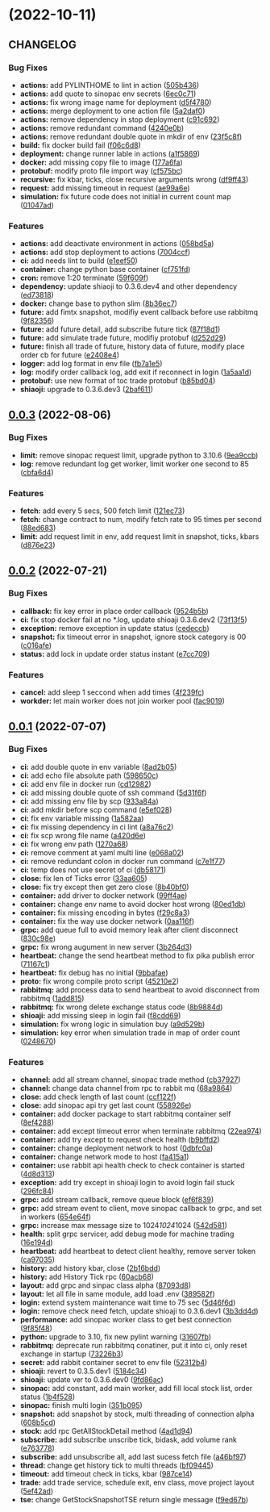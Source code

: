 # [](https://github.com/ToC-Taiwan/toc-sinopac-python/compare/v0.0.3...v) (2022-10-11)

## CHANGELOG

### Bug Fixes

* **actions:** add PYLINTHOME to lint in action ([505b436](https://github.com/ToC-Taiwan/toc-sinopac-python/commit/505b436bc24c3271da43bf9d11e89b9f9693e566))
* **actions:** add quote to sinopac env secrets ([6ec0c71](https://github.com/ToC-Taiwan/toc-sinopac-python/commit/6ec0c71d0ecf2a1593f7487c70ba1da064fd2fc7))
* **actions:** fix wrong image name for deployment ([d5f4780](https://github.com/ToC-Taiwan/toc-sinopac-python/commit/d5f47808e4a3f56aa94bbd01a6b9ba5e4e941cab))
* **actions:** merge deployment to one action file ([5a2daf0](https://github.com/ToC-Taiwan/toc-sinopac-python/commit/5a2daf07e9351d2d673f47cfc2d7e297854ef967))
* **actions:** remove dependency in stop deployment ([c91c692](https://github.com/ToC-Taiwan/toc-sinopac-python/commit/c91c692f551f9009ccbe95a8b14ab1ea32a564a3))
* **actions:** remove redundant command ([4240e0b](https://github.com/ToC-Taiwan/toc-sinopac-python/commit/4240e0b79ff40449416f7cffa58d3ad78db225dc))
* **actions:** remove redundant double quote in mkdir of env ([23f5c8f](https://github.com/ToC-Taiwan/toc-sinopac-python/commit/23f5c8fe07291f5884a160f50d6b2ed2607a2e1d))
* **build:** fix docker build fail ([f06c6d8](https://github.com/ToC-Taiwan/toc-sinopac-python/commit/f06c6d8abf519b9fb1d196251334e90bfe22b90d))
* **deployment:** change runner lable in actions ([a1f5869](https://github.com/ToC-Taiwan/toc-sinopac-python/commit/a1f5869022206df8730f5807082d1ae3075f4a80))
* **docker:** add missing copy file to image ([177a6fa](https://github.com/ToC-Taiwan/toc-sinopac-python/commit/177a6face128cdd9c9e3f5a4c86c1e0e19338cc4))
* **protobuf:** modify proto file import way ([cf575bc](https://github.com/ToC-Taiwan/toc-sinopac-python/commit/cf575bc70f8696e2ddac23b62b246bfaec996e87))
* **recursive:** fix kbar, ticks, close recursive arguments wrong ([df9ff43](https://github.com/ToC-Taiwan/toc-sinopac-python/commit/df9ff43b0312ea392047102abae3d9bea7637361))
* **request:** add missing timeout in request ([ae99a6e](https://github.com/ToC-Taiwan/toc-sinopac-python/commit/ae99a6e242709ee98a5d4d8b5f184acd227185e1))
* **simulation:** fix future code does not initial in current count map ([01047ad](https://github.com/ToC-Taiwan/toc-sinopac-python/commit/01047ad4c8a4dcb2529cd69fe264ada9dfe6b9d2))

### Features

* **actions:** add deactivate environment in actions ([058bd5a](https://github.com/ToC-Taiwan/toc-sinopac-python/commit/058bd5a93062628d6faff43ef21caa0b9a791968))
* **actions:** add stop deployment to actions ([7004ccf](https://github.com/ToC-Taiwan/toc-sinopac-python/commit/7004ccf04e8c563ee300a7d0da6ad9b660bede02))
* **ci:** add needs lint to build ([e1eef50](https://github.com/ToC-Taiwan/toc-sinopac-python/commit/e1eef50b46f0561fc097254f3ac95133a03c8ed0))
* **container:** change python base container ([cf751fd](https://github.com/ToC-Taiwan/toc-sinopac-python/commit/cf751fd38d3589c510d1f163d1a7491f3cbbe658))
* **cron:** remove 1:20 terminate ([59f609f](https://github.com/ToC-Taiwan/toc-sinopac-python/commit/59f609f2c128cc1b841b49c7225d7dbc40e5b012))
* **dependency:** update shiaoji to 0.3.6.dev4 and other dependency ([ed73818](https://github.com/ToC-Taiwan/toc-sinopac-python/commit/ed73818f883c4d23c4875a577befcbc3a90d8d7c))
* **docker:** change base to python slim ([8b36ec7](https://github.com/ToC-Taiwan/toc-sinopac-python/commit/8b36ec7c07d0167d2c98db815cc77ccbccbccfae))
* **future:** add fimtx snapshot, modifiy event callback before use rabbitmq ([9f82356](https://github.com/ToC-Taiwan/toc-sinopac-python/commit/9f82356c437c7bfd7dcfd0ece0ddbfd15611ce8d))
* **future:** add future detail, add subscribe future tick ([87f18d1](https://github.com/ToC-Taiwan/toc-sinopac-python/commit/87f18d1f0d6b05f747cb8bb8e5018e8b07d22f7d))
* **future:** add simulate trade future, modifiy protobuf ([d252d29](https://github.com/ToC-Taiwan/toc-sinopac-python/commit/d252d29a12aab9f431cf3d3f9d450c189846e826))
* **future:** finish all trade of future, history data of future, modify place order cb for future ([e2408e4](https://github.com/ToC-Taiwan/toc-sinopac-python/commit/e2408e45df3ba843ce3c49bd45ba936eb66c8a40))
* **logger:** add log format in env file ([fb7a1e5](https://github.com/ToC-Taiwan/toc-sinopac-python/commit/fb7a1e597e7f00ab1972727f0a090c5ba421222d))
* **log:** modify order callback log, add exit if reconnect in login ([1a5aa1d](https://github.com/ToC-Taiwan/toc-sinopac-python/commit/1a5aa1d2a4a275d2e8c267fa5f7f929c67b1d557))
* **protobuf:** use new format of toc trade protobuf ([b85bd04](https://github.com/ToC-Taiwan/toc-sinopac-python/commit/b85bd04662fb043c5213db3ff7147a6b54452322))
* **shiaoji:** upgrade to 0.3.6.dev3 ([2baf611](https://github.com/ToC-Taiwan/toc-sinopac-python/commit/2baf611be2ec4e7b4adbb4da3338f4bd4bccbd9f))

## [0.0.3](https://github.com/ToC-Taiwan/toc-sinopac-python/compare/v0.0.2...v0.0.3) (2022-08-06)

### Bug Fixes

* **limit:** remove sinopac request limit, upgrade python to 3.10.6 ([9ea9ccb](https://github.com/ToC-Taiwan/toc-sinopac-python/commit/9ea9ccb36da46f87d902b11def58b1795fa53558))
* **log:** remove redundant log get worker, limit worker one second to 85 ([cbfa6d4](https://github.com/ToC-Taiwan/toc-sinopac-python/commit/cbfa6d419f517c3857963f89582f39ffa2ca81e5))

### Features

* **fetch:** add every 5 secs, 500 fetch limit ([121ec73](https://github.com/ToC-Taiwan/toc-sinopac-python/commit/121ec73e03e8eb911db8d0c372ceaaefc86815ba))
* **fetch:** change contract to num, modify fetch rate to 95 times per second ([88ed683](https://github.com/ToC-Taiwan/toc-sinopac-python/commit/88ed683c2391a5b52412e6003a036a5673812d6c))
* **limit:** add request limit in env, add request limit in snapshot, ticks, kbars ([d876e23](https://github.com/ToC-Taiwan/toc-sinopac-python/commit/d876e2375d3611f863a0a54426592a906e4e0af9))

## [0.0.2](https://github.com/ToC-Taiwan/toc-sinopac-python/compare/v0.0.1...v0.0.2) (2022-07-21)

### Bug Fixes

* **callback:** fix key error in place order callback ([9524b5b](https://github.com/ToC-Taiwan/toc-sinopac-python/commit/9524b5be9179abc05a894f8e216fc771a57c6b0e))
* **ci:** fix stop docker fail at no *.log, update shioaji 0.3.6.dev2 ([73f13f5](https://github.com/ToC-Taiwan/toc-sinopac-python/commit/73f13f5f8dc3c049e209f6e6ec37ecb5eda18080))
* **exception:** remove exception in update status ([cedeccb](https://github.com/ToC-Taiwan/toc-sinopac-python/commit/cedeccbf4dd5db805230a8d5ce8fb22500f0ae83))
* **snapshot:** fix timeout error in snapshot, ignore stock category is 00 ([c016afe](https://github.com/ToC-Taiwan/toc-sinopac-python/commit/c016afe468d206d9369df31c3df3efb5368c695e))
* **status:** add lock in update order status instant ([e7cc709](https://github.com/ToC-Taiwan/toc-sinopac-python/commit/e7cc7096333ead01d8ae077ae3ec460edc22d3e1))

### Features

* **cancel:** add sleep 1 seccond when add times ([4f239fc](https://github.com/ToC-Taiwan/toc-sinopac-python/commit/4f239fcf661fcb4795cb6445e6530a2640909759))
* **workder:** let main worker does not join worker pool ([fac9019](https://github.com/ToC-Taiwan/toc-sinopac-python/commit/fac9019f9de25d297f45d80cfff5583f3f64113e))

## [0.0.1](https://github.com/ToC-Taiwan/toc-sinopac-python/compare/87093d8e2b3be1cdbdd969292775d7e05139a9d5...v0.0.1) (2022-07-07)

### Bug Fixes

* **ci:** add double quote in env variable ([8ad2b05](https://github.com/ToC-Taiwan/toc-sinopac-python/commit/8ad2b05ccbd3f9af47dc22fffc2abd06327f8fed))
* **ci:** add echo file absolute path ([598650c](https://github.com/ToC-Taiwan/toc-sinopac-python/commit/598650caa3aea15062654809f4ff2486e5cd2cad))
* **ci:** add env file in docker run ([cd12982](https://github.com/ToC-Taiwan/toc-sinopac-python/commit/cd129821587074c008d6e81e0e1357978b4bc0dc))
* **ci:** add missing double quote of ssh command ([5d31f6f](https://github.com/ToC-Taiwan/toc-sinopac-python/commit/5d31f6f96edec5e344927bbb1dc6ef7318d00c91))
* **ci:** add missing env file by scp ([933a84a](https://github.com/ToC-Taiwan/toc-sinopac-python/commit/933a84a3febee50baf9a65e8144c2ef430798044))
* **ci:** add mkdir before scp command ([e5ef028](https://github.com/ToC-Taiwan/toc-sinopac-python/commit/e5ef0283a012dc460719f9bf6e5cead3b94e2fe9))
* **ci:** fix env variable missing ([1a582aa](https://github.com/ToC-Taiwan/toc-sinopac-python/commit/1a582aa7ce07f9b277997f34d372ddbbff149f87))
* **ci:** fix missing dependency in ci lint ([a8a76c2](https://github.com/ToC-Taiwan/toc-sinopac-python/commit/a8a76c28b0de73637cfb188372dffff78c2862be))
* **ci:** fix scp wrong file name ([a420d6e](https://github.com/ToC-Taiwan/toc-sinopac-python/commit/a420d6e4862f71d47dd04f7bb95a36500a9a485f))
* **ci:** fix wrong env path ([1270a68](https://github.com/ToC-Taiwan/toc-sinopac-python/commit/1270a68f35584c0854289064ef1e6bef89ee269a))
* **ci:** remove comment at yaml multi line ([e068a02](https://github.com/ToC-Taiwan/toc-sinopac-python/commit/e068a022de2a1b3a613452b189a4d7a14ed819f5))
* **ci:** remove redundant colon in docker run command ([c7e1f77](https://github.com/ToC-Taiwan/toc-sinopac-python/commit/c7e1f778271b7d72070e0283dbb7b25c1fe4133e))
* **ci:** temp does not use secret of ci ([db58171](https://github.com/ToC-Taiwan/toc-sinopac-python/commit/db581710f3e4bc63c6900c4a32d85d09c34702c3))
* **close:** fix len of Ticks error ([33aa605](https://github.com/ToC-Taiwan/toc-sinopac-python/commit/33aa6051e0889e0d8b24ba0b12a9c05a7da49d78))
* **close:** fix try except then get zero close ([8b40bf0](https://github.com/ToC-Taiwan/toc-sinopac-python/commit/8b40bf0abcf813c6fb2e91396fc395542ba09d4c))
* **container:** add driver to docker network ([99ff4ae](https://github.com/ToC-Taiwan/toc-sinopac-python/commit/99ff4aec783f42ac79de7282b112fe39485736b4))
* **container:** change env name to avoid docker host wrong ([80ed1db](https://github.com/ToC-Taiwan/toc-sinopac-python/commit/80ed1db72221ab5af227a8361b6c72db56b02a10))
* **container:** fix missing encoding in bytes ([f29c8a3](https://github.com/ToC-Taiwan/toc-sinopac-python/commit/f29c8a3d8f536fd80bce9c6ab4cdb6c17026f58a))
* **container:** fix the way use docker network ([0aa116f](https://github.com/ToC-Taiwan/toc-sinopac-python/commit/0aa116f6e1aa462f5ac6e158cc1bfe20cb0dc618))
* **grpc:** add queue full to avoid memory leak after client disconnect ([830c98e](https://github.com/ToC-Taiwan/toc-sinopac-python/commit/830c98e06b585969a417b2453163b785b6892aba))
* **grpc:** fix wrong augument in new server ([3b264d3](https://github.com/ToC-Taiwan/toc-sinopac-python/commit/3b264d313cd3bdab9b88cea3e58d452dbec210f7))
* **heartbeat:** change the send heartbeat method to fix pika publish error ([71167c1](https://github.com/ToC-Taiwan/toc-sinopac-python/commit/71167c131818468509730d97a9371a74edd3536e))
* **heartbeat:** fix debug has no initial ([9bbafae](https://github.com/ToC-Taiwan/toc-sinopac-python/commit/9bbafae4c88f45d731d2ffa6bc4b5f958f014192))
* **proto:** fix wrong compile proto script ([45210e2](https://github.com/ToC-Taiwan/toc-sinopac-python/commit/45210e203c0daa3e8224002939c741d01e24d01c))
* **rabbitmq:** add process data to send heartbeat to avoid disconnect from rabbitmq ([1add815](https://github.com/ToC-Taiwan/toc-sinopac-python/commit/1add815f16c4b680a6bbf9fec2ce2edc755a7d64))
* **rabbitmq:** fix wrong delete exchange status code ([8b9884d](https://github.com/ToC-Taiwan/toc-sinopac-python/commit/8b9884deb6fac959458f806352cf27ba6645b162))
* **shioaji:** add missing sleep in login fail ([f8cdd69](https://github.com/ToC-Taiwan/toc-sinopac-python/commit/f8cdd69a8d01d1113312d90d3fedb9a6bcbde8f9))
* **simulation:** fix wrong logic in simulation buy ([a9d529b](https://github.com/ToC-Taiwan/toc-sinopac-python/commit/a9d529b3865691aae009ec82713c50e3fd602e90))
* **simulation:** key error when simulation trade in map of order count ([0248670](https://github.com/ToC-Taiwan/toc-sinopac-python/commit/02486705c9b1ba90333018ba0a7f0fb42889b91e))

### Features

* **channel:** add all stream channel, sinopac trade method ([cb37927](https://github.com/ToC-Taiwan/toc-sinopac-python/commit/cb379270f30a30667528bc1b2e10f2d233bb9070))
* **channel:** change data channel from rpc to rabbit mq ([68a9864](https://github.com/ToC-Taiwan/toc-sinopac-python/commit/68a98648c5178c1b885f0ed3adec707b101e5d44))
* **close:** add check length of last count ([ccf122f](https://github.com/ToC-Taiwan/toc-sinopac-python/commit/ccf122ff1a9d4ec8213a9afc0c30e4c961dd39cf))
* **close:** add sinopac api try get last count ([558926e](https://github.com/ToC-Taiwan/toc-sinopac-python/commit/558926e329bbc24783527d7c300eb89a149e8086))
* **container:** add docker package to start rabbitmq container self ([8ef4288](https://github.com/ToC-Taiwan/toc-sinopac-python/commit/8ef42888090858305387b99894450f2e880e6071))
* **container:** add except timeout error when terminate rabbitmq ([22ea974](https://github.com/ToC-Taiwan/toc-sinopac-python/commit/22ea9749beabc3e24219eb7b45dd1689740ba879))
* **container:** add try except to request check health ([b9bffd2](https://github.com/ToC-Taiwan/toc-sinopac-python/commit/b9bffd232d0cdac3018b6f85453c1919e1a637c3))
* **container:** change deployment network to host ([0dbfc0a](https://github.com/ToC-Taiwan/toc-sinopac-python/commit/0dbfc0af93e36bef55ada6125586eed05f8d8077))
* **container:** change network mode to host ([fa415a1](https://github.com/ToC-Taiwan/toc-sinopac-python/commit/fa415a11dee2f8345b2bbfd8df1ef3c1181cac0c))
* **container:** use rabbit api health check to check container is started ([4d8d313](https://github.com/ToC-Taiwan/toc-sinopac-python/commit/4d8d3135cb38ac746df9b5ad8b0318fd12511f1f))
* **exception:** add try except in shioaji login to avoid login fail stuck ([296fc84](https://github.com/ToC-Taiwan/toc-sinopac-python/commit/296fc8462cfa5f419338671cd20829965a3bf7e2))
* **grpc:** add stream callback, remove queue block ([ef6f839](https://github.com/ToC-Taiwan/toc-sinopac-python/commit/ef6f8391205c16802b153edb6743e268c62dc95b))
* **grpc:** add stream event to client, move sinopac callback to grpc, and set in workers ([654e64f](https://github.com/ToC-Taiwan/toc-sinopac-python/commit/654e64fa8421ebb29522fa7a9355327f5bbb1019))
* **grpc:** increase max message size to 1024*1024*1024 ([542d581](https://github.com/ToC-Taiwan/toc-sinopac-python/commit/542d581263f5f2a1867fd8a3ac3b3ccf7b57689c))
* **health:** split grpc servicer, add debug mode for machine trading ([16e194d](https://github.com/ToC-Taiwan/toc-sinopac-python/commit/16e194dcb27e6fa490c3a63decedfb0937ac343f))
* **heartbeat:** add heartbeat to detect client healthy, remove server token ([ca97035](https://github.com/ToC-Taiwan/toc-sinopac-python/commit/ca97035089407106bbbaa912d15690739275cf4e))
* **history:** add history kbar, close ([2b16bdd](https://github.com/ToC-Taiwan/toc-sinopac-python/commit/2b16bdd2b43f47702a6d4557946d784ba5a193e7))
* **history:** add History Tick rpc ([60acb68](https://github.com/ToC-Taiwan/toc-sinopac-python/commit/60acb6858f7920446689b483622772b68ec292bc))
* **layout:** add grpc and sinpac class alpha ([87093d8](https://github.com/ToC-Taiwan/toc-sinopac-python/commit/87093d8e2b3be1cdbdd969292775d7e05139a9d5))
* **layout:** let all file in same module, add load .env ([389582f](https://github.com/ToC-Taiwan/toc-sinopac-python/commit/389582fb14974fe44ab53283fadbf3969d3990ad))
* **login:** extend system maintenance wait time to 75 sec ([5d46f6d](https://github.com/ToC-Taiwan/toc-sinopac-python/commit/5d46f6d23d5312b662c393a504b6aa53000931b7))
* **login:** remove check need fetch, update shioaji to 0.3.6.dev1 ([3b3dd4d](https://github.com/ToC-Taiwan/toc-sinopac-python/commit/3b3dd4d1963191537d35b69df1d71dfb25e60004))
* **performance:** add sinopac worker class to get best connection ([9f85f48](https://github.com/ToC-Taiwan/toc-sinopac-python/commit/9f85f488d0d1f1ebf028e7a050a7551e337b9cf7))
* **python:** upgrade to 3.10, fix new pylint warning ([31607fb](https://github.com/ToC-Taiwan/toc-sinopac-python/commit/31607fb0dbe8ef8f895836a655e056fd194f9ebb))
* **rabbitmq:** deprecate run rabbitmq conatiner, put it into ci, only reset exchange in startup ([73226b3](https://github.com/ToC-Taiwan/toc-sinopac-python/commit/73226b30f073d276f6041a7f4af0d77acc11a33c))
* **secret:** add rabbit container secret to env file ([52312b4](https://github.com/ToC-Taiwan/toc-sinopac-python/commit/52312b48ab001098b9b993daf0d002e66947f089))
* **shioaji:** revert to 0.3.5.dev1 ([5184c34](https://github.com/ToC-Taiwan/toc-sinopac-python/commit/5184c3408352268fd9c8e4b03db0bdcc9cbf4cd7))
* **shioaji:** update ver to 0.3.6.dev0 ([9fd86ac](https://github.com/ToC-Taiwan/toc-sinopac-python/commit/9fd86ac30f9f7660b1f65e3033798696d9f8dbf6))
* **sinopac:** add constant, add main worker, add fill local stock list, order status ([1b4f528](https://github.com/ToC-Taiwan/toc-sinopac-python/commit/1b4f5287a7325785f6a346aa064a65e4934a06e2))
* **sinopac:** finish multi login ([351b095](https://github.com/ToC-Taiwan/toc-sinopac-python/commit/351b09511ea028d15275326526d613b39c2a8fba))
* **snapshot:** add snapshot by stock, multi threading of connection alpha ([608b5cd](https://github.com/ToC-Taiwan/toc-sinopac-python/commit/608b5cd5d174200ec9d63d6b3ae59f01012d8bc1))
* **stock:** add rpc GetAllStockDetail method ([4ad1d94](https://github.com/ToC-Taiwan/toc-sinopac-python/commit/4ad1d94e31f52e8f0bfbfbe99f94ccd660d59639))
* **subscribe:** add subscribe unscribe tick, bidask, add volume rank ([e763778](https://github.com/ToC-Taiwan/toc-sinopac-python/commit/e76377843d4fba7e10bc57672f506fad9f4fd911))
* **subscribe:** add unsubscribe all, add last sucess fetch file ([a46bf97](https://github.com/ToC-Taiwan/toc-sinopac-python/commit/a46bf97b97affd9fddfc57a5ac0c70d88a933de1))
* **thread:** change get history tick to multi threads ([bf09445](https://github.com/ToC-Taiwan/toc-sinopac-python/commit/bf09445d62c05b5206348cfeb36b4a76967f8ff5))
* **timeout:** add timeout check in ticks, kbar ([987ce14](https://github.com/ToC-Taiwan/toc-sinopac-python/commit/987ce14d7e7c690af90d69045a54d4253a3d0b98))
* **trade:** add trade service, schedule exit, env class, move project layout ([5ef42ad](https://github.com/ToC-Taiwan/toc-sinopac-python/commit/5ef42adfd008c37bd47df9a70da6fea7b93229ff))
* **tse:** change GetStockSnapshotTSE return single message ([f9ed67b](https://github.com/ToC-Taiwan/toc-sinopac-python/commit/f9ed67b53b2845cf3358408b893291eee80974ea))
